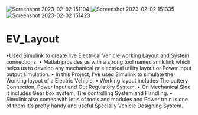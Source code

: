 ![Screenshot 2023-02-02 151104](https://user-images.githubusercontent.com/91152334/221347832-9c9d1800-5853-4f8a-99e2-c02ade2666a1.png)
![Screenshot 2023-02-02 151335](https://user-images.githubusercontent.com/91152334/221347838-80ef52c7-1e68-442d-9e6c-965e27e20301.png)
![Screenshot 2023-02-02 151423](https://user-images.githubusercontent.com/91152334/221347847-ec114cf0-f841-40a8-a0dc-d9bc70a6d540.png)

# EV_Layout
•Used Simulink to create live Electrical Vehicle working Layout and System connections.
• Matlab provides us with a strong tool named smilulink which helps us to develop any mechanical or electrical utility layout or Power input output simulation.
• In this Project, I've used Simulink to simulate the Working layout of a Electric Vehicle.
• Working layout includes The battery Connection, Power Input and Out Regulatory System.
• On Mechanical Side it includes Gear box system, Tire controlling System and Handling.
• Simulink also comes with lot's of tools and modules and Power train is one of them it's pretty handy and useful Specially Vehicle Designing System.
